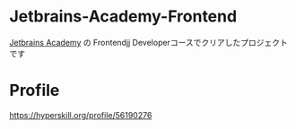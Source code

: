 # Jetbrains-Academy-Frontend
[Jetbrains Academy](https://www.jetbrains.com/ja-jp/academy/) の Frontendjj Developerコースでクリアしたプロジェクトです

# Profile
https://hyperskill.org/profile/56190276

